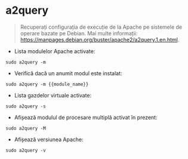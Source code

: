 # a2query

> Recuperați configurația de execuție de la Apache pe sistemele de operare bazate pe Debian.
> Mai multe informații: <https://manpages.debian.org/buster/apache2/a2query.1.en.html>.

- Lista modulelor Apache activate:

`sudo a2query -m`

- Verifică dacă un anumit modul este instalat:

`sudo a2query -m {{module_name}}`

- Lista gazdelor virtuale activate:

`sudo a2query -s`

- Afișează modulul de procesare multiplă activat în prezent:

`sudo a2query -M`

- Afișează versiunea Apache:

`sudo a2query -v`
